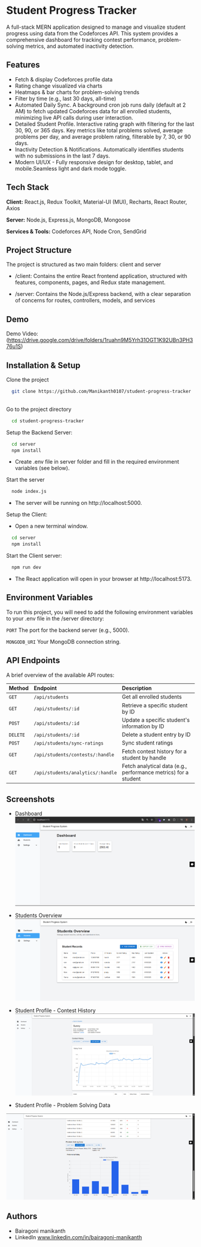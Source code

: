 
# Student Progress Tracker

A full-stack MERN application designed to manage and visualize student progress using data from the Codeforces API. This system provides a comprehensive dashboard for tracking contest performance, problem-solving metrics, and automated inactivity detection.


## Features

-  Fetch & display Codeforces profile data
- Rating change visualized via charts
- Heatmaps & bar charts for problem-solving trends
- Filter by time (e.g., last 30 days, all-time)
- Automated Daily Sync. A background cron job runs daily (default at 2 AM) to fetch updated Codeforces data for all enrolled students, minimizing live API calls during user interaction.
- Detailed Student Profile. Interactive rating graph with filtering for the last 30, 90, or 365 days. Key metrics like total problems solved, average problems per day, and average problem rating, filterable by 7, 30, or 90 days.
- Inactivity Detection & Notifications. Automatically identifies students with no submissions in the last 7 days.
- Modern UI/UX - Fully responsive design for desktop, tablet, and mobile.Seamless light and dark mode toggle.


## Tech Stack

**Client:** React.js, Redux Toolkit, Material-UI (MUI), Recharts, React Router, Axios

**Server:** Node.js, Express.js, MongoDB, Mongoose

**Services & Tools:** Codeforces API, Node Cron, SendGrid


## Project Structure

The project is structured as two main folders: client and server

- /client: Contains the entire React frontend application, structured with features, components, pages, and Redux state management.

- /server: Contains the Node.js/Express backend, with a clear separation of concerns for routes, controllers, models, and services


## Demo

Demo Video: (https://drive.google.com/drive/folders/1ruahn9M5Yrh31OGT1K92UBn3PH376u1S)


## Installation & Setup

Clone the project

```bash
  git clone https://github.com/Manikanth0107/student-progress-tracker
  
```

Go to the project directory

```bash
  cd student-progress-tracker
```

Setup the Backend Server: 
```bash
  cd server
  npm install
```
- Create .env file in server folder and fill in the required environment variables (see below).

Start the server

```bash
  node index.js
```

- The server will be running on http://localhost:5000.

Setup the Client: 

- Open a new terminal window.
```bash
  cd server
  npm install
```

Start the Client server:

```bash
  npm run dev
```

- The React application will open in your browser at http://localhost:5173.


## Environment Variables

To run this project, you will need to add the following environment variables to your .env file in the /server directory:

`PORT` The port for the backend server (e.g., 5000).

`MONGODB_URI` Your MongoDB connection string.


## API Endpoints

A brief overview of the available API routes:



| Method | Endpoint     | Description                |
| :-------- | :------- | :------------------------- |
| `GET` | `/api/students` | Get all enrolled students |
| `GET` | `/api/students/:id` | Retrieve a specific student by ID |
| `POST` | `/api/students/:id` | Update a specific student's information by ID |
| `DELETE` | `/api/students/:id` | Delete a student entry by ID |
| `POST` | `/api/students/sync-ratings` |Sync student ratings  |
| `GET` | `/api/students/contests/:handle` | Fetch contest history for a student by handle |
| `GET` | `/api/students/analytics/:handle` |Fetch analytical data (e.g., performance metrics) for a student |





## Screenshots

- Dashboard
![Image](https://github.com/Manikanth0107/student-progress-tracker/blob/2545978edd000c0c6aa0acf380ac3370ccf1b335/Dashboard.png)

- Students Overview
![Image](https://github.com/Manikanth0107/student-progress-tracker/blob/2545978edd000c0c6aa0acf380ac3370ccf1b335/Students-Overview.png)

- Student Profile - Contest History
![Image](https://github.com/Manikanth0107/student-progress-tracker/blob/2545978edd000c0c6aa0acf380ac3370ccf1b335/Students-Profile.png)

- Student Profile - Problem Solving Data

![Image](https://github.com/Manikanth0107/student-progress-tracker/blob/2545978edd000c0c6aa0acf380ac3370ccf1b335/Students-Profile2.png)


## Authors

- Bairagoni manikanth
- LinkedIn www.linkedin.com/in/bairagoni-manikanth

